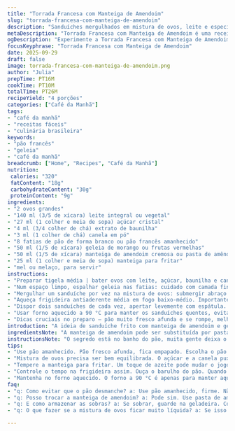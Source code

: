```yaml
---
title: "Torrada Francesa com Manteiga de Amendoim"
slug: "torrada-francesa-com-manteiga-de-amendoim"
description: "Sanduíches mergulhados em mistura de ovos, leite e especiarias, fritos até dourar com manteiga, recheados com geleia e manteiga de amendoim. Técnica para evitar pão encharcado e dicas para substituir manteiga de amendoim por pasta de amêndoas e geleia por doce de leite. Cozinha prática no café da manhã para até quatro pessoas, com uso do forno para manter aquecido."
metaDescription: "Torrada Francesa com Manteiga de Amendoim é uma receita deliciosa para café da manhã que mistura sabores e texturas incríveis."
ogDescription: "Experimente a Torrada Francesa com Manteiga de Amendoim. Uma combinação de sabores que remete à infância, ideal para um café da manhã especial."
focusKeyphrase: "Torrada Francesa com Manteiga de Amendoim"
date: 2025-09-29
draft: false
image: torrada-francesa-com-manteiga-de-amendoim.png
author: "Julia"
prepTime: PT16M
cookTime: PT10M
totalTime: PT26M
recipeYield: "4 porções"
categories: ["Café da Manhã"]
tags:
- "café da manhã"
- "receitas fáceis"
- "culinária brasileira"
keywords:
- "pão francês"
- "geleia"
- "café da manhã"
breadcrumb: ["Home", "Recipes", "Café da Manhã"]
nutrition: 
 calories: "320"
 fatContent: "18g"
 carbohydrateContent: "30g"
 proteinContent: "9g"
ingredients:
- "2 ovos grandes"
- "140 ml (3/5 de xícara) leite integral ou vegetal"
- "27 ml (1 colher e meia de sopa) açúcar cristal"
- "4 ml (3/4 colher de chá) extrato de baunilha"
- "3 ml (1 colher de chá) canela em pó"
- "8 fatias de pão de forma branco ou pão francês amanhecido"
- "50 ml (1/5 de xícara) geleia de morango ou frutas vermelhas"
- "50 ml (1/5 de xícara) manteiga de amendoim cremosa ou pasta de amêndoas"
- "25 ml (1 colher e meia de sopa) manteiga para fritar"
- "mel ou melaço, para servir"
instructions:
- "Preparar tigela média | bater ovos com leite, açúcar, baunilha e canela. Visk vigoroso até açúcar dissolver e aroma soltar — cheiro doce da canela e baunilha bate na cozinha."
- "Num espaço limpo, espalhar geleia nas fatias: cuidado com camada fina — evita vazamento. No lado oposto, aplicar manteiga de amendoim ou amêndoas. Fechar em pares — o pão absorve e segura por dentro, sem desmanchar."
- "Mergulhar um sanduíche por vez na mistura de ovos: submergir abraço côncavo, contar até 10 sem encharcar. Se excesso, escorrer rápido; pão deve molhar na medida certa. Repetir para todos, colocar em prato limpo."
- "Aqueça frigideira antiaderente média em fogo baixo-médio. Importante: fogo médio-baixo evita queime rápido e interior fique cru. Derreter metade da manteiga, espalhar até derreter e borbulhar sutil."
- "Dispor dois sanduíches de cada vez, apertar levemente com espátula. Ouvir o crepitar do pão começando dourar - textura firme, cor marrom claro. Quando bordas estiverem firme (2:30 a 3 min), virar com cuidado para não escoar recheio. Dourar outros 2 minutos. Repetir com manteiga restante e os outros sanduíches."
- "Usar forno aquecido a 90 °C para manter os sanduíches quentes, evitar ressecar. Servir com mel ou melaço por cima, acrescenta toque caramelizado e aroma que casa bem com manteiga de amendoim."
- "Dicas cruciais no preparo — pão muito fresco afunda e se rompe, melhor usar pão de 1 dia. Canela demais vira amargo; dosar. Se sozinho, fritar um de cada vez para controlar calor. Substituir geleia por doce de leite altera doçura e umidade, prova interessante."
introduction: "A ideia de sanduíche frito com manteiga de amendoim e geleia é antiga, mas poucos entendem como equilibrar molhadura do pão com o recheio cremoso sem desmanchar. Desde as primeiras tentativas, aprendi que a mistura de ovos é chave — o açúcar e a canela trazem aroma que se espalha enquanto cozinha, sem provocar amargor. A manteiga direciona textura crocante e sabor que lembra infância brasileira, onde pão com manteiga derretida é clássico. Ajustar o tempo de cozimento e a temperatura faz a diferença. Receita prática para café da manhã caprichado, que aquece alma e cozinha com cheiro gostoso."
ingredientsNote: "A manteiga de amendoim pode ser substituída por pasta de amêndoas, mais suave e menos gordurosa, variação interessante para paladares diferentes ou restrições. O leite pode ser integral, sem lactose ou vegetal (amêndoas, aveia) — só ajustar a textura do líquido. A geleia é melhor natural, evita excesso de açúcar dominando o prato. Pra quem não tem paciência, usar pão mais firme ajuda a não desmanchar na hora do banho de ovo. Canela e baunilha devem ser frescas, o velho pó preferido, para garantir aroma de verdade."
instructionsNote: "O segredo está no banho do pão, muita gente deixa o pão escorrer de forma errada e fica empapuçado ou mole demais — deve absorver misturando todos os ingredientes sem virar massa. Na frigideira, temperatura é tudo — fogo alto queima manteiga e escurece antes de interior cozinhar. O tempo varia com o pão — pão de fermentação longa pede menos tempo para não perder estrutura. Usar espátula larga para virar e apertar sutilmente. Manter quente no forno previne que fique frio e duro, só cuidado para não secar de vez. Não pular a manteiga para fritar — evita grudação e traz sabor necessário."
tips:
- "Use pão amanhecido. Pão fresco afunda, fica empapado. Escolha o pão certo e evite que o recheio escape. A textura ideal é firme, mas não rígida. Se o pão estiver muito mole, corre o risco de desmanchar. Use um pão de forma tradicional se preferir."
- "Mistura de ovos precisa ser bem equilibrada. O açúcar e a canela puxam o aroma certo. Misture bem. Não deixe ficar muito líquida. A canela deve ser sempre nova, em pó velho fica amargo. Para um toque a mais, Iogurte natural pode ser adicionado na mistura como substituto de parte do leite."
- "Tempere a manteiga para fritar. Um toque de azeite pode mudar o jogo. A mistura de gorduras impede que queime rapidamente. Se precisar de menos gordura, diminua a manteiga e experimente fritar em frigideira de fundo grosso para distribuir calor uniformemente."
- "Controle o tempo na frigideira assim. Ouça o barulho do pão. Quando começa a estalar e dourar, é hora de checar. O ideal é virar quando as bordas firmarem. Se dourar demais, pode ficar amargo. Use espátula larga para girar; com cuidado para não escoar recheio."
- "Mantenha no forno aquecido. O forno a 90 °C é apenas para manter aquecido. Não deixe muito tempo, pode ressecar. Se notar que estão ficando secos, cubra com papel alumínio. Sirva imediatamente com mel ou melaço, para que não endureçam com o tempo."
faq:
- "q: Como evitar que o pão desmanche? a: Use pão amanhecido, firme. Não deixe de molho demais. Apenas submergir na mistura rapidamente, contando até 10. Pão muito fresco empapa. O truque é na textura do pão, não escorregar."
- "q: Posso trocar a manteiga de amendoim? a: Pode sim. Use pasta de amêndoas, resulta em um sabor menos intenso. Mesmo o doce de leite pode ser uma alternativa. Cada um traz uma experiência diferente. Teste cada um para ver o que prefere."
- "q: E como armazenar as sobras? a: Se sobrar, guarde na geladeira. Coloque em embalagem hermética. Pode comer no dia seguinte, mas não espere que fique igual. Aqueeça levemente. Pode secar, melhor fritar na hora."
- "q: O que fazer se a mistura de ovos ficar muito líquida? a: Se isso acontecer, pode adicionar um pouco de farinha de trigo para engrossar. Misture bem, até atingir a consistência. Ou até mesmo mais ovo. Cuidado é essencial para não perder textura."

---
```

